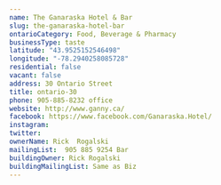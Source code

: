 ```yaml
---
name: The Ganaraska Hotel & Bar 
slug: the-ganaraska-hotel-bar
ontarioCategory: Food, Beverage & Pharmacy
businessType: taste
latitude: "43.9525152546498"
longitude: "-78.2940258085728"
residential: false
vacant: false
address: 30 Ontario Street
title: ontario-30
phone: 905-885-8232 office
website: http://www.ganny.ca/
facebook: https://www.facebook.com/Ganaraska.Hotel/
instagram: 
twitter: 
ownerName: Rick  Rogalski
mailingList:  905 885 9254 Bar
buildingOwner: Rick Rogalski
buildingMailingList: Same as Biz
---
```



